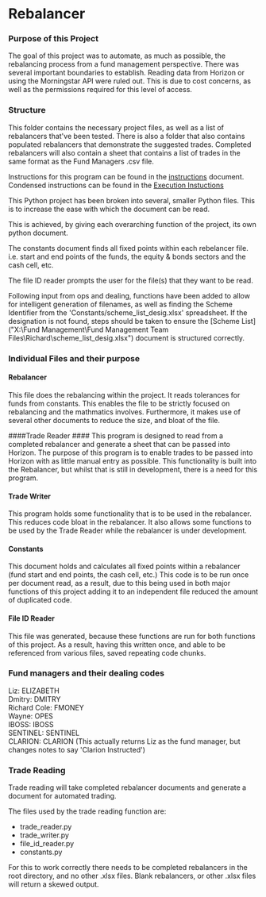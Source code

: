 # Rebalancer #
### Purpose of this Project ###
The goal of this project was to automate, as much as possible, the rebalancing process from a fund management perspective. 
There was several important boundaries to establish. Reading data from Horizon or using the Morningstar API were ruled out. 
This is due to cost concerns, as well as the permissions required for this level of access.

### Structure ###
This folder contains the necessary project files, as well as a list of rebalancers that've been tested. There is also a 
folder that also contains populated rebalancers that demonstrate the suggested trades. Completed rebalancers will also
contain a sheet that contains a list of trades in the same format as the Fund Managers .csv file.

Instructions for this program can be found in the [instructions](INSTRUCTIONS.pdf) document.
Condensed instructions can be found in the [Execution Instuctions](Execution%20Instructions.pdf)

This Python project has been broken into several, smaller Python files. This is to increase the ease with which the
document can be read.

This is achieved, by giving each overarching function of the project, its own python document.

The constants document finds all fixed points within each rebelancer file. i.e. start and end points of the funds,
the equity & bonds sectors and the cash cell, etc.

The file ID reader prompts the user for the file(s) that they want to be read.

Following input from ops and dealing, functions have been added to allow for intelligent generation of filenames,
as well as finding the Scheme Identifier from the 'Constants/scheme_list_desig.xlsx' spreadsheet.
If the designation is not found, steps should be taken to ensure the 
[Scheme List]("X:\Fund Management\Fund Management Team Files\Richard\scheme_list_desig.xlsx") document 
is structured correctly. 

### Individual Files and their purpose ###
#### Rebalancer ####
This file does the rebalancing within the project. It reads tolerances for funds from constants. 
This enables the file to be strictly focused on rebalancing and the mathmatics involves. 
Furthermore, it makes use of several other documents to reduce the size, and bloat of the file. 

####Trade Reader ####
This program is designed to read from a completed rebalancer and generate a sheet that can be passed into Horizon. 
The purpose of this program is to enable trades to be passed into Horizon with as little manual entry as possible. 
This functionality is built into the Rebalancer, but whilst that is still in development, there is a need for this program. 

#### Trade Writer ####
This program holds some functionality that is to be used in the rebalancer. This reduces code bloat in the rebalancer. 
It also allows some functions to be used by the Trade Reader while the rebalancer is under development. 

#### Constants ####
This document holds and calculates all fixed points within a rebalancer (fund start and end points, the cash cell, etc.)
This code is to be run once per document read, as a result, due to this being used in both major functions of this project
adding it to an independent file reduced the amount of duplicated code. 

#### File ID Reader #### 
This file was generated, because these functions are run for both functions of this project. 
As a result, having this written once, and able to be referenced from various files, saved repeating code chunks. 


### Fund managers and their dealing codes ### 
Liz: ELIZABETH  
Dmitry: DMITRY  
Richard Cole: FMONEY  
Wayne: OPES  
IBOSS: IBOSS  
SENTINEL: SENTINEL  
CLARION: CLARION (This actually returns Liz as the fund manager, but changes notes to say 'Clarion Instructed')


### Trade Reading ###
Trade reading will take completed rebalancer documents and generate a document for automated trading. 

The files used by the trade reading function are: 
- trade_reader.py
- trade_writer.py
- file_id_reader.py
- constants.py

For this to work correctly there needs to be completed rebalancers in the root directory, and no other .xlsx files.
Blank rebalancers, or other .xlsx files will return a skewed output. 